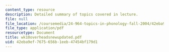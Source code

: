 ```yaml
---
content_type: resource
description: Detailed summary of topics covered in lecture.
file: null
file_location: /coursemedia/24-964-topics-in-phonology-fall-2004/42eba9ef7675656b1eeb47454bf179d1_wk10overheadsnewupdated.pdf
file_type: application/pdf
resourcetype: Document
title: wk10overheadsnewupdated.pdf
uid: 42eba9ef-7675-656b-1eeb-47454bf179d1
---
```

